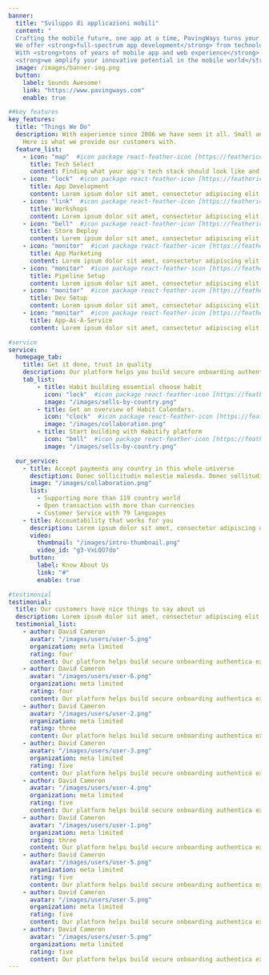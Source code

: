 ```yaml
---
banner:
  title: "Sviluppo di applicazioni mobili"
  content: "
  Crafting the mobile future, one app at a time, PavingWays turns your ideas into app store realities. 
  We offer <strong>full-spectrum app development</strong> from technology selection to app store distribution.
  With <strong>tons of years of mobile app and web experience</strong> and a diverse range of tiny to huge customers and projects in our portfolio, we not only build state-of-the-art apps, 
  <strong>we amplify your innovative potential in the mobile world</strong>."
  image: /images/banner-img.png
  button:
    label: Sounds Awesome!
    link: "https://www.pavingways.com"
    enable: true

##key features
key_features:
  title: "Things We Do"
  description: With experience since 2006 we have seen it all. Small and huge Apps, tons of frameworks, millions of app users. 
    Here is what we provide our customers with. 
  feature_list:
    - icon: "map"  #icon package react-feather-icon [https://feathericons.com/]
      title: Tech Select
      content: Finding what your app's tech stack should look like and if our stack can match that.
    - icon: "lock"  #icon package react-feather-icon [https://feathericons.com/]
      title: App Development
      content: Lorem ipsum dolor sit amet, consectetur adipiscing elit.
    - icon: "link"  #icon package react-feather-icon [https://feathericons.com/]
      title: Workshops
      content: Lorem ipsum dolor sit amet, consectetur adipiscing elit.
    - icon: "bell"  #icon package react-feather-icon [https://feathericons.com/]
      title: Store Deploy
      content: Lorem ipsum dolor sit amet, consectetur adipiscing elit.
    - icon: "monitor"  #icon package react-feather-icon [https://feathericons.com/]
      title: App Marketing
      content: Lorem ipsum dolor sit amet, consectetur adipiscing elit.
    - icon: "monitor"  #icon package react-feather-icon [https://feathericons.com/]
      title: Pipeline Setup
      content: Lorem ipsum dolor sit amet, consectetur adipiscing elit.
    - icon: "monitor"  #icon package react-feather-icon [https://feathericons.com/]
      title: Dev Setup
      content: Lorem ipsum dolor sit amet, consectetur adipiscing elit.
    - icon: "monitor"  #icon package react-feather-icon [https://feathericons.com/]
      title: App-As-A-Service
      content: Lorem ipsum dolor sit amet, consectetur adipiscing elit.

#service
service:
  homepage_tab:
    title: Get it done, trust in quality
    description: Our platform helps you build secure onboarding authentication experiences that retain and engage your users. We build the infrastructure, you can.
    tab_list:
        - title: Habit building essential choose habit
          icon: "lock"  #icon package react-feather-icon [https://feathericons.com/]
          image: "/images/sells-by-country.png"
        - title: Get an overview of Habit Calendars.
          icon: "clock"  #icon package react-feather-icon [https://feathericons.com/]
          image: "/images/collaboration.png"
        - title: Start building with Habitify platform
          icon: "bell"  #icon package react-feather-icon [https://feathericons.com/]
          image: "/images/sells-by-country.png"

  our_service:
    - title: Accept payments any country in this whole universe
      desctiption: Donec sollicitudin molestie malesda. Donec sollitudin molestie malesuada. Mauris pellentesque nec, egestas non nisi. Cras ultricies ligula sed
      image: "/images/collaboration.png"
      list:
        - Supporting more than 119 country world
        - Open transaction with more than currencies
        - Customer Service with 79 languages
    - title: Accountability that works for you
      description: Lorem ipsum dolor sit amet, consectetur adipiscing elit. Morbi egestas Werat viverra id et aliquet. vulputate egestas sollicitudin.
      video:
        thumbnail: "/images/intro-thumbnail.png"
        video_id: "g3-VxLQO7do"
      button:
        label: Know About Us
        link: "#"
        enable: true

#testimonial
testimonial:
  title: Our customers have nice things to say about us
  description: Lorem ipsum dolor sit amet, consectetur adipiscing elit. Morbi egestas Werat viverra id et aliquet. vulputate egestas sollicitudin.
  testimonial_list:
    - author: David Cameron
      avatar: "/images/users/user-5.png"
      organization: meta limited
      rating: four
      content: Our platform helps build secure onboarding authentica experiences & engage your users. We build .
    - author: David Cameron
      avatar: "/images/users/user-6.png"
      organization: meta limited
      rating: four
      content: Our platform helps build secure onboarding authentica experiences & engage your users. We build .
    - author: David Cameron
      avatar: "/images/users/user-2.png"
      organization: meta limited
      rating: three
      content: Our platform helps build secure onboarding authentica experiences & engage your users. We build .
    - author: David Cameron
      avatar: "/images/users/user-3.png"
      organization: meta limited
      rating: five
      content: Our platform helps build secure onboarding authentica experiences & engage your users. We build .
    - author: David Cameron
      avatar: "/images/users/user-4.png"
      organization: meta limited
      rating: five
      content: Our platform helps build secure onboarding authentica experiences & engage your users. We build .
    - author: David Cameron
      avatar: "/images/users/user-1.png"
      organization: meta limited
      rating: three
      content: Our platform helps build secure onboarding authentica experiences & engage your users. We build .
    - author: David Cameron
      avatar: "/images/users/user-5.png"
      organization: meta limited
      rating: five
      content: Our platform helps build secure onboarding authentica experiences & engage your users. We build .
    - author: David Cameron
      avatar: "/images/users/user-5.png"
      organization: meta limited
      rating: five
      content: Our platform helps build secure onboarding authentica experiences & engage your users. We build .
    - author: David Cameron
      avatar: "/images/users/user-5.png"
      organization: meta limited
      rating: five
      content: Our platform helps build secure onboarding authentica experiences & engage your users. We build .
---
```

